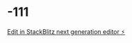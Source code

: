 # -111

[Edit in StackBlitz next generation editor ⚡️](https://stackblitz.com/~/github.com/liuyunlin/-111)